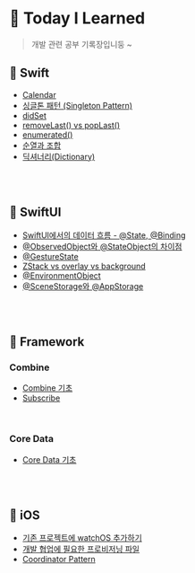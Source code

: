 # 📱 Today I Learned
> 개발 관련 공부 기록장입니둥 ~

## 🔆 Swift
- [Calendar](https://github.com/GYURI-PARK/TIL_iOS/blob/main/Swift/Calendar.md)
- [싱글톤 패턴 (Singleton Pattern)](https://github.com/GYURI-PARK/TIL_iOS/blob/main/Swift/Singleton.md)
- [didSet](https://github.com/GYURI-PARK/TIL_iOS/blob/main/Swift/didSet.md)
- [removeLast() vs popLast()](https://github.com/GYURI-PARK/TIL_iOS/blob/main/Swift/removeLast()와%20popLast().md)
- [enumerated()](https://github.com/GYURI-PARK/TIL_iOS/blob/main/Swift/enumerated().md)
- [순열과 조합](https://github.com/GYURI-PARK/TIL_iOS/blob/main/Swift/순열과%20조합.md)
- [딕셔너리(Dictionary)](https://github.com/GYURI-PARK/TIL_iOS/blob/main/Swift/Dictionary.md)

</br>
</br>

## 🔆 SwiftUI

- [SwiftUI에서의 데이터 흐름 - @State, @Binding](https://github.com/GYURI-PARK/TIL_iOS/blob/main/SwiftUI/SwiftUI에서의%20데이터%20흐름.md)
- [@ObservedObject와 @StateObject의 차이점](https://github.com/GYURI-PARK/TIL_iOS/blob/main/SwiftUI/@ObservedObject와%20@StateObject의%20차이점.md)
- [@GestureState](https://github.com/GYURI-PARK/TIL_iOS/blob/main/SwiftUI/%40GestureState.md)
- [ZStack vs overlay vs background](https://github.com/GYURI-PARK/TIL_iOS/blob/main/SwiftUI/ZStack%2C%20overay%2C%20background.md)
- [@EnvironmentObject](https://github.com/GYURI-PARK/TIL_iOS/blob/main/SwiftUI/%40EnvironmentObject.md)
- [@SceneStorage와 @AppStorage](https://github.com/GYURI-PARK/TIL_iOS/blob/main/SwiftUI/Extended%20lifetime.md)

</br>
</br>

## 🔆 Framework
### Combine

- [Combine 기초](https://github.com/GYURI-PARK/TIL_iOS/blob/main/Framework/Combine/Combine%20기초.md)
- [Subscribe](https://github.com/GYURI-PARK/TIL_iOS/blob/main/Framework/Combine/Subscribe.md)

</br>

### Core Data

- [Core Data 기초](https://github.com/GYURI-PARK/TIL_iOS/blob/main/Framework/Core%20Data/Core%20Data%20기초.md)


</br>
</br>

## 🔆 iOS

- [기존 프로젝트에 watchOS 추가하기](https://github.com/GYURI-PARK/TIL_iOS/blob/main/iOS/watchOS%20추가하기.md)
- [개발 협업에 필요한 프로비저닝 파일](https://github.com/GYURI-PARK/TIL_iOS/blob/main/iOS/Provisioning%20profile에%20대하여.md)
- [Coordinator Pattern](https://github.com/GYURI-PARK/TIL_iOS/blob/main/iOS/Coordinator%20Pattern.md)

